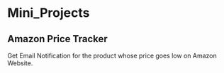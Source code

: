 # Mini_Projects

## Amazon Price Tracker 
Get Email Notification for the product whose price goes low on Amazon Website.
